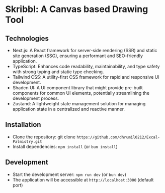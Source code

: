 # Skribbl: A Canvas based Drawing Tool


## Technologies
- Next.js: A React framework for server-side rendering (SSR) and static site generation (SSG), ensuring a performant and SEO-friendly application.
- TypeScript: Enhances code readability, maintainability, and type safety with strong typing and static type checking.
- Tailwind CSS: A utility-first CSS framework for rapid and responsive UI development.
- Shadcn UI: A UI component library that might provide pre-built components for common UI elements, potentially streamlining the development process.
- Zustand: A lightweight state management solution for managing application state in a centralized and reactive manner.

## Installation
- Clone the repository: git clone `https://github.com/dhrumil0212/Excal-Palmistry.git`
- Install dependencies: `npm install` (or `bun install`)

## Development
- Start the development server: `npm run dev` (or `bun dev`)
- The application will be accessible at `http://localhost:3000` (default port)
